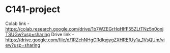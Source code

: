 # C141-project

Colab link - https://colab.research.google.com/drive/1b7WZEGrHqHIfF55ZLtTNz5n0onjTSUGw?usp=sharing
Drive link - https://drive.google.com/file/d/1RZchNHgCRdIqgygZXHREfUy1a_1VsQUm/view?usp=sharing
